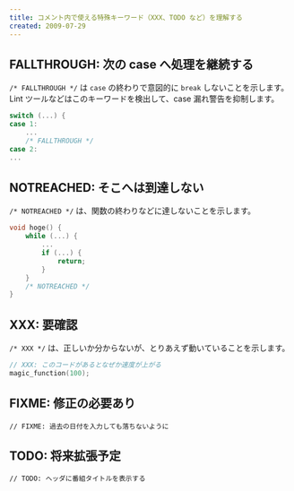 ```yaml
---
title: コメント内で使える特殊キーワード（XXX、TODO など）を理解する
created: 2009-07-29
---
```



FALLTHROUGH: 次の case へ処理を継続する
----

`/* FALLTHROUGH */` は `case` の終わりで意図的に `break` しないことを示します。
Lint ツールなどはこのキーワードを検出して、case 漏れ警告を抑制します。

```cpp
switch (...) {
case 1:
    ...
    /* FALLTHROUGH */
case 2:
...
```


NOTREACHED: そこへは到達しない
----

`/* NOTREACHED */` は、関数の終わりなどに達しないことを示します。

```cpp
void hoge() {
    while (...) {
        ...
        if (...) {
            return;
        }
    }
    /* NOTREACHED */
}
```


XXX: 要確認
----

`/* XXX */` は、正しいか分からないが、とりあえず動いていることを示します。

```cpp
// XXX: このコードがあるとなぜか速度が上がる
magic_function(100);
```


FIXME: 修正の必要あり
----

```
// FIXME: 過去の日付を入力しても落ちないように
```


TODO: 将来拡張予定
----

```
// TODO: ヘッダに番組タイトルを表示する
```


